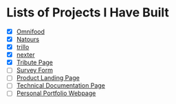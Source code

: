 # Lists of Projects I Have Built

- [x] [Omnifood](https://genesisgabiola.github.io/omnifood/)
- [x] [Natours](https://genesisgabiola.github.io/natours/)
- [x] [trillo](https://genesisgabiola.github.io/trillo/)
- [x] [nexter](https://genesisgabiola.github.io/nexter/)
- [x] [Tribute Page](https://genesisgabiola.github.io/freeCodeCamp-projects/tribute-page/)
- [ ] [Survey Form](https://genesisgabiola.github.io/freCodeCamp-projects/survey-form/)
- [ ] [Product Landing Page](https://genesisgabiola.github.io/freCodeCamp-projects/product-landing/)
- [ ] [Technical Documentation Page](https://genesisgabiola.github.io/freCodeCamp-projects/technical-documentation/)
- [ ] [Personal Portfolio Webpage](https://genesisgabiola.github.io/freCodeCamp-projects/portfolio/)